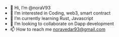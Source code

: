 - 👋 Hi, I’m @noraV93
- 👀 I’m interested in Coding, web3, smart contract
- 🌱 I’m currently learning Rust, Javascript
- 💞️ I’m looking to collaborate on Dapp development
- 📫 How to reach me noravedar93@gmail.com

<!---
noraV93/noraV93 is a ✨ special ✨ repository because its `README.md` (this file) appears on your GitHub profile.
You can click the Preview link to take a look at your changes.
--->
